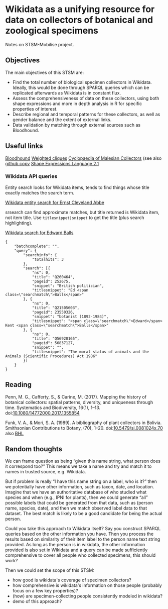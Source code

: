 # Wikidata as a unifying resource for data on collectors of botanical and zoological specimens

Notes on STSM-Mobilise project.

## Objectives

The main objectives of this STSM are:
- Find the total number of biological specimen collectors in Wikidata. Ideally, this would be done through SPARQL queries which can be replicated afterwards as Wikidata is in constant flux.
- Assess the comprehensiveness of data on these collectors, using both shape expressions and more in depth analysis in R for specific properties of interest.
- Describe regional and temporal patterns for these collectors, as well as gender balance and the extent of external links.
- Data validation by matching through external sources such as Bloodhound.
 

## Useful links

[Bloodhound](https://bloodhound-tracker.net)
[Weighted cliques](https://linen-baseball.glitch.me)
[Cyclopaedia of Malesian Collectors](http://www.nationaalherbarium.nl/FMCollectors/home.htm) (see also [github copy](https://github.com/rdmpage/cyclopaedia-malesian-collectors)
[Shape Expressions Language 2.1](http://shex.io/shex-semantics/)

###  Wikidata API queries

Entity search looks for Wikidata items, tends to find things whose title exactly matches the search term.

[Wikidata entity search for Ernst Cleveland Abbe](https://www.wikidata.org/w/api.php?action=wbsearchentities&search=Ernst%20Cleveland%20Abbe&type=item&format=json&language=en)

srsearch can find approximate matches, but title returned is Wikidata item, not item title. Use ```titlesnippet|snippet``` to get the title (plus search highlighting).

[Wikidata search for Edward Balls](https://www.wikidata.org/w/api.php?action=query&list=search&srsearch=Edward+Balls&srprop=titlesnippet%7Csnippet&format=json)
```
{
	"batchcomplete": "",
	"query": {
		"searchinfo": {
			"totalhits": 3
		},
		"search": [{
			"ns": 0,
			"title": "Q260464",
			"pageid": 252675,
			"snippet": "British politician",
			"titlesnippet": "Ed <span class=\"searchmatch\">Balls</span>"
		}, {
			"ns": 0,
			"title": "Q21505603",
			"pageid": 23550326,
			"snippet": "botanist (1892-1984)",
			"titlesnippet": "<span class=\"searchmatch\">Edward</span> Kent <span class=\"searchmatch\">Balls</span>"
		}, {
			"ns": 0,
			"title": "Q56920165",
			"pageid": 56837127,
			"snippet": "",
			"titlesnippet": "The moral status of animals and the Animals (Scientific Procedures) Act 1986"
		}]
	}
}
```



## Reading

Penn, M. G., Cafferty, S., & Carine, M. (2017). Mapping the history of botanical collectors: spatial patterns, diversity, and uniqueness through time. Systematics and Biodiversity, 16(1), 1–13. doi:[10.1080/14772000.2017.1355854](https://doi.org/10.1080/14772000.2017.1355854)

Funk, V. A., & Mori, S. A. (1989). A bibliography of plant collectors in Bolivia. Smithsonian Contributions to Botany, (70), 1–20. doi:[10.5479/si.0081024x.70](https://doi.org/10.5479/si.0081024x.70)  also [BHL](https://www.biodiversitylibrary.org/bibliography/131635)



## Random thoughts

We can frame question as being “given this name string, what person does it correspond too?” This means we take a name and try and match it to names in  trusted source, e.g. Wikidata.

But if problem is really “I have this name string on a label, who is it?” then we potentially have other information, such as taxon, date, and location. Imagine that we have an authoritative database of who studied what species and when (e.g., IPNI for plants), then we could generate “all” possible labels that could be generated from that data, such as (person name, species, date), and then we match observed label data to that dataset. The best match is likely to be a good candidate for being the actual person.

Could you take this approach to Wikidata itself? Say you construct SPARQL queries based on the other information you have. Then you process the results based on similarity of their item label to the person name text string provided. As long as the person is in wikidata, the other information provided is also set in Wikidata and a query can be made sufficiently comprehensive to cover all people who collected specimens, this should work?

Then we could set the scope of this STSM: 

- how good is wikidata's coverage of specimen collectors?
- how comprehensive is wikidata's information on those people (probably focus on a few key properties)?
- (how) are specimen-collecting people consistently modeled in wikidata?
- demo of this approach?
